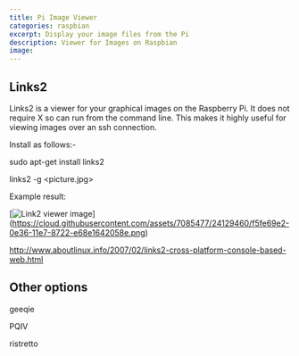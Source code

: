 ```yaml
---
title: Pi Image Viewer
categories: raspbian
excerpt: Display your image files from the Pi
description: Viewer for Images on Raspbian
image: 
---
```


## Links2
Links2 is a viewer for your graphical images on the Raspberry Pi. It does not require X so can run from the command line. This makes it highly useful for viewing images over an ssh connection.

Install as follows:-

sudo apt-get install links2

links2 -g <picture.jpg> 

Example result:

[![Link2 viewer image](https://cloud.githubusercontent.com/assets/7085477/24129460/f5fe69e2-0e36-11e7-8722-e68e1642058e.png)]
(https://cloud.githubusercontent.com/assets/7085477/24129460/f5fe69e2-0e36-11e7-8722-e68e1642058e.png)

http://www.aboutlinux.info/2007/02/links2-cross-platform-console-based-web.html

## Other options
geeqie

PQIV

ristretto
